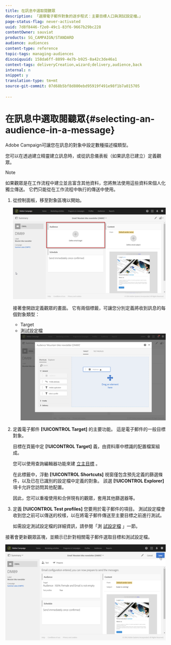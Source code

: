 ```yaml
---
title: 在訊息中選取閱聽眾
description: 「選擇電子郵件對象的逐步程式：主要目標人口與測試設定檔。」
page-status-flag: never-activated
uuid: 7d8f8446-f2e0-49c1-83f6-9667b29bc228
contentOwner: sauviat
products: SG_CAMPAIGN/STANDARD
audience: audiences
content-type: reference
topic-tags: managing-audiences
discoiquuid: 158da6ff-8899-4e7b-b925-8a42c3de46a1
context-tags: deliveryCreation,wizard;delivery,audience,back
internal: n
snippet: y
translation-type: tm+mt
source-git-commit: 07d68b5bf8d800ebd95919f491e98f1b7a015705

---
```



# 在訊息中選取閱聽眾{#selecting-an-audience-in-a-message}

Adobe Campaign可讓您在訊息的對象中設定數種描述檔類型。

您可以在透過建立精靈建立訊息時，或從訊息儀表板（如果訊息已建立）定義觀眾。

>[!NOTE]
>
>如果觀眾是在工作流程中建立並且富含其他資料，您將無法使用這些資料來個人化獨立傳送。 它們只能從在工作流程中執行的傳送中使用。

1. 從控制面板，移至對象區塊以開始。

   ![](assets/delivery_audience_definition_1.png)

   接著會開啟定義觀眾的畫面。 它有兩個標籤，可讓您分別定義將收到訊息的每個對象類型：

   * Target
   * 測試設定檔
   ![](assets/delivery_audience_definition_2.png)

1. 定義電子郵件 **[!UICONTROL Target]** 的主要功能。 這是電子郵件的一般目標對象。

   目標在頁籤中定 **[!UICONTROL Target]** 義，由資料庫中標識的配置檔案組成。

   您可以使用查詢編輯器功能來建 [立主目標](../../automating/using/editing-queries.md#creating-queries) 。

   在此標籤中，浮動 **[!UICONTROL Shortcuts]** 視窗僅包含預先定義的篩選條件，以及已在已識別的設定檔中定義的對象。 該選 **[!UICONTROL Explorer]** 項卡允許您訪問其他配置。

   因此，您可以重複使用和合併現有的觀眾，套用其他篩選器等。

1. 定義 **[!UICONTROL Test profiles]** 您要用於電子郵件的項目。 測試設定檔會收到您之前可以傳送的校樣，以在將電子郵件傳送至主要目標之前進行測試。

   如需設定測試設定檔的詳細資訊，請參閱「測 [試設定檔](../../audiences/using/managing-test-profiles.md) 」一節。

接著會更新觀眾區塊，並顯示已針對相關電子郵件選取目標和測試設定檔。

![](assets/delivery_audience_definition_3.png)

